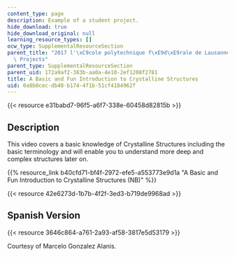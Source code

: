 ```yaml
---
content_type: page
description: Example of a student project.
hide_download: true
hide_download_original: null
learning_resource_types: []
ocw_type: SupplementalResourceSection
parent_title: "2017 l'\xC9cole polytechnique f\xE9d\xE9rale de Lausanne (EPFL) Student\
  \ Projects"
parent_type: SupplementalResourceSection
parent_uid: 172a9af2-383b-aa0a-4e10-2ef1208f2781
title: A Basic and Fun Introduction to Crystalline Structures
uid: 0a8b0cec-db48-b174-4f1b-51cf4184962f
---
```


{{< resource e31babd7-96f5-a6f7-338e-60458d82815b >}}

Description
-----------

This video covers a basic knowledge of Crystalline Structures including the basic terminology and will enable you to understand more deep and complex structures later on.

{{% resource_link b40cfd71-bf4f-2972-efe5-a553773e9d1a "A Basic and Fun Introduction to Crystalline Structures (NB)" %}}

{{< resource 42e6273d-1b7b-4f2f-3ed3-b719de9968ad >}}

Spanish Version
---------------

{{< resource 3646c864-a761-2a93-af58-3817e5d53179 >}}

Courtesy of Marcelo Gonzalez Alanis.